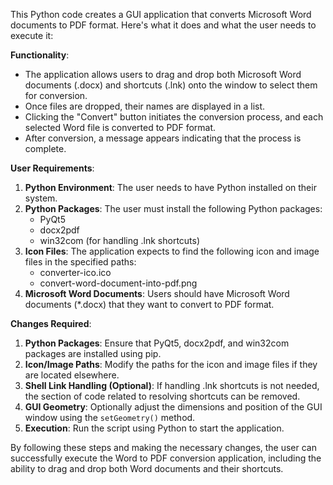 



This Python code creates a GUI application that converts Microsoft Word documents to PDF format. Here's what it does and what the user needs to execute it:

**Functionality**:

-   The application allows users to drag and drop both Microsoft Word documents (.docx) and shortcuts (.lnk) onto the window to select them for conversion.
-   Once files are dropped, their names are displayed in a list.
-   Clicking the "Convert" button initiates the conversion process, and each selected Word file is converted to PDF format.
-   After conversion, a message appears indicating that the process is complete.

**User Requirements**:

1.  **Python Environment**: The user needs to have Python installed on their system.
2.  **Python Packages**: The user must install the following Python packages:
    -   PyQt5
    -   docx2pdf
    -   win32com (for handling .lnk shortcuts)
3.  **Icon Files**: The application expects to find the following icon and image files in the specified paths:
    -   converter-ico.ico
    -   convert-word-document-into-pdf.png
4.  **Microsoft Word Documents**: Users should have Microsoft Word documents (*.docx) that they want to convert to PDF format.

**Changes Required**:

1.  **Python Packages**: Ensure that PyQt5, docx2pdf, and win32com packages are installed using pip.
2.  **Icon/Image Paths**: Modify the paths for the icon and image files if they are located elsewhere.
3.  **Shell Link Handling (Optional)**: If handling .lnk shortcuts is not needed, the section of code related to resolving shortcuts can be removed.
4.  **GUI Geometry**: Optionally adjust the dimensions and position of the GUI window using the `setGeometry()` method.
5.  **Execution**: Run the script using Python to start the application.

By following these steps and making the necessary changes, the user can successfully execute the Word to PDF conversion application, including the ability to drag and drop both Word documents and their shortcuts.
